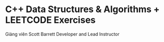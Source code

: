 # C++ Data Structures & Algorithms + LEETCODE Exercises

Giảng viên
Scott Barrett
Developer and Lead Instructor

